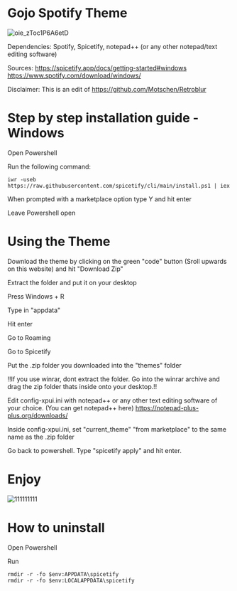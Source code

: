# Gojo Spotify Theme

![oie_zToc1P6A6etD](https://github.com/user-attachments/assets/dd6b9e2a-0ecd-416f-b074-86d7ccf5d259)

Dependencies: Spotify, Spicetify, notepad++ (or any other notepad/text editing software)

Sources: 
https://spicetify.app/docs/getting-started#windows
https://www.spotify.com/download/windows/

Disclaimer: This is an edit of https://github.com/Motschen/Retroblur

# Step by step installation guide - Windows



Open Powershell

Run the following command:

```
iwr -useb https://raw.githubusercontent.com/spicetify/cli/main/install.ps1 | iex
```

When prompted with a marketplace option type Y and hit enter

Leave Powershell open

# Using the Theme

Download the theme by clicking on the green "code" button (Sroll upwards on this website) and hit "Download Zip"

Extract the folder and put it on your desktop

Press Windows + R

Type in "appdata" 

Hit enter

Go to Roaming

Go to Spicetify

Put the .zip folder you downloaded into the "themes" folder 

!!If you use winrar, dont extract the folder. Go into the winrar archive and drag the zip folder thats inside onto your desktop.!!

Edit config-xpui.ini with notepad++ or any other text editing software of your choice. 
(You can get notepad++ here) https://notepad-plus-plus.org/downloads/

Inside config-xpui.ini, set "current_theme" "from marketplace" to the same name as the .zip folder

Go back to powershell. Type "spicetify apply" and hit enter.

# Enjoy
![111111111](https://github.com/user-attachments/assets/90d59b26-209c-4727-b39c-404351919dd0)


# How to uninstall

Open Powershell

Run
```spicetify restore
rmdir -r -fo $env:APPDATA\spicetify
rmdir -r -fo $env:LOCALAPPDATA\spicetify
```
